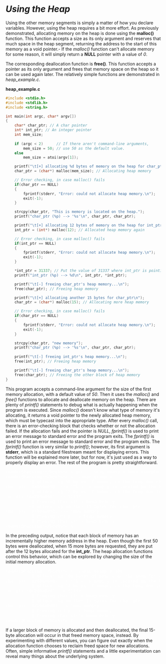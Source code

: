 # *__Using the Heap__*

Using the other memory segments is simply a matter of how you declare variables. However, using the heap requires a bit more effort. As previously demonstrated, allocating memory on the heap is done using the __malloc()__ function. This function accepts a size as its only argument and reserves that much space in the heap segment, returning the address to the start of this memory as a void pointer.- If the _malloc()_ function can't allocate memory for some reason, it will simply return a __NULL__ pointer with a value of _0_.

The corresponding deallocation function is __free()__. This function accepts a pointer as its only argument and frees that memory space on the heap so it can be used again later. The relatively simple functions are demonstrated in _heap_example.c_.

__heap_example.c__

```c
#include <stdio.h>
#include <stdlib.h>
#include <string.h>

int main(int argc, char* argv[]) 
{
    char* char_ptr; // A char pointer
    int* int_ptr; // An integer pointer
    int mem_size;
    
    if (argc < 2)      // If there aren't command-line arguments,
        mem_size = 50; // use 50 as the default value.
    else
        mem_size = atoi(argv[1]);

    printf("\t[+] allocating %d bytes of memory on the heap for char_ptr\n", mem_size);
    char_ptr = (char*) malloc(mem_size); // Allocating heap memory

    // Error checking, in case malloc() fails
    if(char_ptr == NULL) 
    {
        fprintf(stderr, "Error: could not allocate heap memory.\n");
        exit(-1);
    }

    strcpy(char_ptr, "This is memory is located on the heap.");
    printf("char_ptr (%p) --> '%s'\n", char_ptr, char_ptr);

    printf("\t[+] allocating 12 bytes of memory on the heap for int_ptr\n");
    int_ptr = (int*) malloc(12); // Allocated heap memory again

    // Error checking, in case malloc() fails
    if(int_ptr == NULL) 
    {
        fprintf(stderr, "Error: could not allocate heap memory.\n");
        exit(-1);
    }

    *int_ptr = 31337; // Put the value of 31337 where int_ptr is pointing.
    printf("int_ptr (%p) --> %d\n", int_ptr, *int_ptr);

    printf("\t[-] freeing char_ptr's heap memory...\n");
    free(char_ptr); // Freeing heap memory

    printf("\t[+] allocating another 15 bytes for char_ptr\n");
    char_ptr = (char*) malloc(15); // Allocating more heap memory

    // Error checking, in case malloc() fails
    if(char_ptr == NULL) 
    {
        fprintf(stderr, "Error: could not allocate heap memory.\n");
        exit(-1);
    }

    strcpy(char_ptr, "new memory");
    printf("char_ptr (%p) --> '%s'\n", char_ptr, char_ptr);
    
    printf("\t[-] freeing int_ptr's heap memory...\n");
    free(int_ptr); // Freeing heap memory

    printf("\t[-] freeing char_ptr's heap memory...\n");
    free(char_ptr); // Freeing the other block of heap memory
}
```

This program accepts a command-line argument for the size of the first memory allocation, with a default value of _50_. Then it uses the _malloc()_ and _free()_ functions to allocate and deallocate memory on the heap. There are plenty of _printf()_ statements to debug what is actually happening when the program is executed. Since _malloc()_ doesn't know what type of memory it's allocating, it returns a void pointer to the newly allocated heap memory, which must be typecast into the appropriate type. After every _malloc()_ call, there is an error-checking block that checks whether or not the allocation failed. If the allocation fails and the pointer is _NULL_, _fprintf()_ is used to print an error message to standard error and the program exits. The _fprintf()_ is used to print an error message to standard error and the program exits. The _fprintf()_ function is very similar to _printf()_; however, its first argument is __stderr__, which is a standard filestream meant for displaying errors. This function will be explained more later, but for now, it's just used as a way to properly display an error. The rest of the program is pretty straightforward.

<pre style="color: white;">
reader@hacking:~/booksrc $ gcc -o heap_example heap_example.c
reader@hacking:~/booksrc $ ./heap_example
        [+] allocating 50 bytes of memory on the heap for char_ptr
char_ptr (0x804a008) --> 'This is memory is located on the heap.'
        [+] allocating 12 bytes of memory on the heap for int_ptr
int_ptr (0x804a040) --> 31337
        [-] freeing char_ptr's heap memory...
        [+] allocating another 15 bytes for char_ptr
char_ptr (0x804a050) --> 'new memory'
        [-] freeing int_ptr's heap memory...
        [-] freeing char_ptr's heap memory...
reader@hacking:~/booksrc $ 
</pre>

In the preceding output, notice that each block of memory has an incrementally higher memory address in the heap. Even though the first 50 bytes were deallocated, when 15 more bytes are requested, they are put after the 12 bytes allocated for the __int_ptr__. The heap allocation functions control this behavior, which can be explored by changing the size of the initial memory allocation.

<pre style="color: white;">
reader@hacking:~/booksrc $ ./heap_example 100
        [+] allocating 100 bytes of memory on the heap for char_ptr
char_ptr (0x804a008) --> 'This is memory is located on the heap.'
        [+] allocating 12 bytes of memory on the heap for int_ptr
int_ptr (0x804a070) --> 31337
        [-] freeing char_ptr's heap memory...
        [+] allocating another 15 bytes for char_ptr
char_ptr (0x804a008) --> 'new memory'
        [-] freeing int_ptr's heap memory...
        [-] freeing char_ptr's heap memory...
reader@hacking:~/booksrc $
</pre>

If a larger block of memory is allocated and then deallocated, the final 15-byte allocation will occur in that freed memory space, instead. By experimenting with different values, you can figure out exactly when the allocation function chooses to reclaim freed space for new allocations. Often, simple informative _printf()_ statements and a little experimentation can reveal many things about the underlying system.